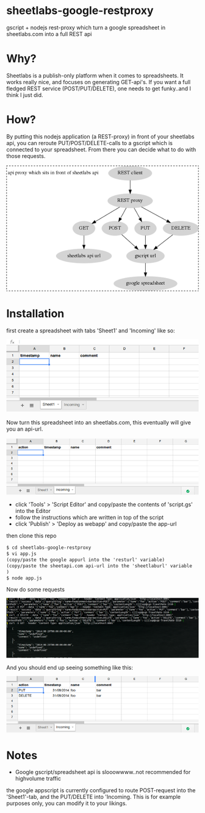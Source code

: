 sheetlabs-google-restproxy
==========================

gscript + nodejs rest-proxy which turn a google spreadsheet in sheetlabs.com into a full REST api

# Why?

Sheetlabs is a publish-only platform when it comes to spreadsheets.
It works really nice, and focuses on generating GET-api's.
If you want a full fledged REST service (POST/PUT/DELETE), one needs to get funky..and I think I just did.

# How?

By putting this nodejs application (a REST-proxy) in front of your sheetlabs api, you can 
reroute PUT/POST/DELETE-calls to a gscript which is connected to your spreadsheet.
From there you can decide what to do with those requests.
<br>
<br>
<img alt="" src=".res/how.png"/>

# Installation

first create a spreadsheet with tabs 'Sheet1' and 'Incoming' like so:

<img alt="" src=".res/ghowto1.png"/>
<br>
<br>
Now turn this spreadsheet into an sheetlabs.com, this eventually will give you an api-url.
<br>
<br>
<img alt="" src=".res/ghowto2.png"/>
<br>

* click 'Tools' > 'Script Editor' and copy/paste the contents of 'script.gs' into the Editor
* follow the instructions which are written in top of the script
* click 'Publish' > 'Deploy as webapp' and copy/paste the app-url 

then clone this repo

    $ cd sheetlabs-google-restproxy
    $ vi app.js 
    (copy/paste the google appurl into the 'resturl' variable)
    (copy/paste the sheetapi.com api-url into the 'sheetlaburl' variable  )
    $ node app.js 

Now do some requests 

<img alt="" src=".res/requests.png"/>

And you should end up seeing something like this:

<img alt="" src=".res/gresult.png"/>

# Notes 

* Google gscript/spreadsheet api is slooowwww..not recommended for highvolume traffic

the google appscript is currently configured to route POST-request into the 'Sheet1'-tab, and the PUT/DELETE into 'Incoming. This is for example purposes only, you can modify it to your likings.
